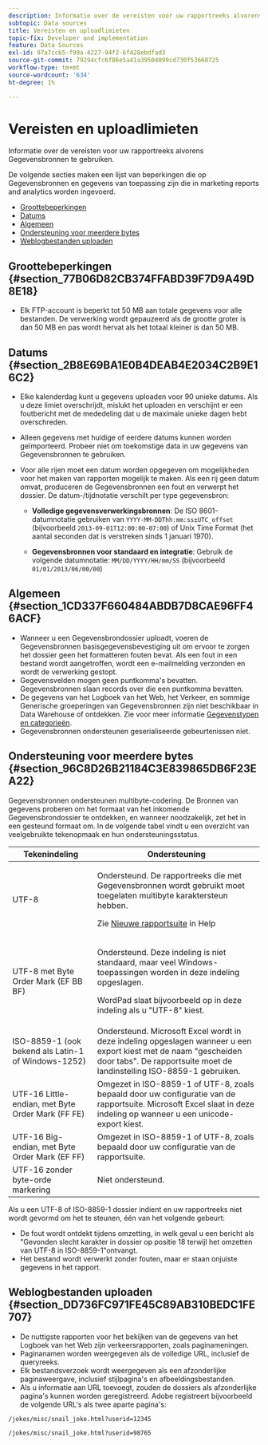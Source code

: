 ```yaml
---
description: Informatie over de vereisten voor uw rapportreeks alvorens Gegevensbronnen te gebruiken.
subtopic: Data sources
title: Vereisten en uploadlimieten
topic-fix: Developer and implementation
feature: Data Sources
exl-id: 97a7cc65-f99a-4227-94f2-6f428ebdfad3
source-git-commit: 79294cfc6f86e5a41a39504099cd730f53668725
workflow-type: tm+mt
source-wordcount: '634'
ht-degree: 1%

---
```


# Vereisten en uploadlimieten

Informatie over de vereisten voor uw rapportreeks alvorens Gegevensbronnen te gebruiken.

De volgende secties maken een lijst van beperkingen die op Gegevensbronnen en gegevens van toepassing zijn die in marketing reports and analytics worden ingevoerd.

* [Groottebeperkingen](/help/import/c-data-sources/datasrc-requirements.md#section_77B06D82CB374FFABD39F7D9A49D8E18)
* [Datums](/help/import/c-data-sources/datasrc-requirements.md#section_2B8E69BA1E0B4DEAB4E2034C2B9E16C2)
* [Algemeen](/help/import/c-data-sources/datasrc-requirements.md#section_1CD337F660484ABDB7D8CAE96FF46ACF)
* [Ondersteuning voor meerdere bytes](/help/import/c-data-sources/datasrc-requirements.md#section_96C8D26B21184C3E839865DB6F23EA22)
* [Weblogbestanden uploaden](/help/import/c-data-sources/datasrc-requirements.md#section_DD736FC971FE45C89AB310BEDC1FE707)

## Groottebeperkingen {#section_77B06D82CB374FFABD39F7D9A49D8E18}

* Elk FTP-account is beperkt tot 50 MB aan totale gegevens voor alle bestanden. De verwerking wordt gepauzeerd als de grootte groter is dan 50 MB en pas wordt hervat als het totaal kleiner is dan 50 MB.

## Datums {#section_2B8E69BA1E0B4DEAB4E2034C2B9E16C2}

* Elke kalenderdag kunt u gegevens uploaden voor 90 unieke datums. Als u deze limiet overschrijdt, mislukt het uploaden en verschijnt er een foutbericht met de mededeling dat u de maximale unieke dagen hebt overschreden.
* Alleen gegevens met huidige of eerdere datums kunnen worden geïmporteerd. Probeer niet om toekomstige data in uw gegevens van Gegevensbronnen te gebruiken.
* Voor alle rijen moet een datum worden opgegeven om mogelijkheden voor het maken van rapporten mogelijk te maken. Als een rij geen datum omvat, produceren de Gegevensbronnen een fout en verwerpt het dossier. De datum-/tijdnotatie verschilt per type gegevensbron:

   * **Volledige gegevensverwerkingsbronnen**: De ISO 8601-datumnotatie gebruiken van `YYYY-MM-DDThh:mm:ss±UTC_offset` (bijvoorbeeld `2013-09-01T12:00:00-07:00`) of Unix Time Format (het aantal seconden dat is verstreken sinds 1 januari 1970).

   * **Gegevensbronnen voor standaard en integratie**: Gebruik de volgende datumnotatie: `MM/DD/YYYY/HH/mm/SS` (bijvoorbeeld `01/01/2013/06/00/00`)

## Algemeen {#section_1CD337F660484ABDB7D8CAE96FF46ACF}

* Wanneer u een Gegevensbrondossier uploadt, voeren de Gegevensbronnen basisgegevensbevestiging uit om ervoor te zorgen het dossier geen het formatteren fouten bevat. Als een fout in een bestand wordt aangetroffen, wordt een e-mailmelding verzonden en wordt de verwerking gestopt.
* Gegevensvelden mogen geen puntkomma&#39;s bevatten. Gegevensbronnen slaan records over die een puntkomma bevatten.
* De gegevens van het Logboek van het Web, het Verkeer, en sommige Generische groeperingen van Gegevensbronnen zijn niet beschikbaar in Data Warehouse of ontdekken. Zie voor meer informatie [Gegevenstypen en categorieën](/help/import/c-data-sources/c-datasrc-types/datasrc-categories.md).
* Gegevensbronnen ondersteunen geserialiseerde gebeurtenissen niet.

## Ondersteuning voor meerdere bytes {#section_96C8D26B21184C3E839865DB6F23EA22}

Gegevensbronnen ondersteunen multibyte-codering. De Bronnen van gegevens proberen om het formaat van het inkomende Gegevensbrondossier te ontdekken, en wanneer noodzakelijk, zet het in een gesteund formaat om. In de volgende tabel vindt u een overzicht van veelgebruikte tekenopmaak en hun ondersteuningsstatus.

<table id="table_F9E685D7EEAB49A9ABAD622AE630EC21"> 
 <thead> 
  <tr> 
   <th colname="col1" class="entry"> Tekenindeling </th> 
   <th colname="col2" class="entry"> Ondersteuning </th> 
  </tr> 
 </thead>
 <tbody> 
  <tr> 
   <td colname="col1"> UTF-8 </td> 
   <td colname="col2"> <p>Ondersteund. De rapportreeks die met Gegevensbronnen wordt gebruikt moet toegelaten multibyte karaktersteun hebben. </p> <p>Zie <a href="https://experienceleague.adobe.com/docs/analytics/admin/manage-report-suites/new-report-suite/new-report-suite.html"  > Nieuwe rapportsuite</a> in Help </p> </td> 
  </tr> 
  <tr> 
   <td colname="col1"> UTF-8 met Byte Order Mark (EF BB BF) </td> 
   <td colname="col2"> <p>Ondersteund. Deze indeling is niet standaard, maar veel Windows-toepassingen worden in deze indeling opgeslagen. </p> <p>WordPad slaat bijvoorbeeld op in deze indeling als u "UTF-8" kiest. </p> </td> 
  </tr> 
  <tr> 
   <td colname="col1"> ISO-8859-1 (ook bekend als Latin-1 of Windows-1252) </td> 
   <td colname="col2"> Ondersteund. Microsoft Excel wordt in deze indeling opgeslagen wanneer u een export kiest met de naam "gescheiden door tabs". De rapportsuite moet de landinstelling ISO-8859-1 gebruiken. </td> 
  </tr> 
  <tr> 
   <td colname="col1"> UTF-16 Little-endian, met Byte Order Mark (FF FE) </td> 
   <td colname="col2"> Omgezet in ISO-8859-1 of UTF-8, zoals bepaald door uw configuratie van de rapportsuite. Microsoft Excel slaat in deze indeling op wanneer u een unicode-export kiest. </td> 
  </tr> 
  <tr> 
   <td colname="col1"> UTF-16 Big-endian, met Byte Order Mark (EF FF) </td> 
   <td colname="col2"> Omgezet in ISO-8859-1 of UTF-8, zoals bepaald door uw configuratie van de rapportsuite. </td> 
  </tr> 
  <tr> 
   <td colname="col1"> UTF-16 zonder byte-orde markering </td> 
   <td colname="col2"> Niet ondersteund. </td> 
  </tr> 
 </tbody> 
</table>

Als u een UTF-8 of ISO-8859-1 dossier indient en uw rapportreeks niet wordt gevormd om het te steunen, één van het volgende gebeurt:

* De fout wordt ontdekt tijdens omzetting, in welk geval u een bericht als &quot;Gevonden slecht karakter in dossier op positie 18 terwijl het omzetten van UTF-8 in ISO-8859-1&quot;ontvangt.
* Het bestand wordt verwerkt zonder fouten, maar er staan onjuiste gegevens in het rapport.

## Weblogbestanden uploaden {#section_DD736FC971FE45C89AB310BEDC1FE707}

* De nuttigste rapporten voor het bekijken van de gegevens van het Logboek van het Web zijn verkeersrapporten, zoals paginameningen.
* Paginanamen worden weergegeven als de volledige URL, inclusief de queryreeks.
* Elk bestandsverzoek wordt weergegeven als een afzonderlijke paginaweergave, inclusief stijlpagina&#39;s en afbeeldingsbestanden.
* Als u informatie aan URL toevoegt, zouden de dossiers als afzonderlijke pagina&#39;s kunnen worden geregistreerd. Adobe registreert bijvoorbeeld de volgende URL&#39;s als twee aparte pagina&#39;s:

`/jokes/misc/snail_joke.html?userid=12345`

`/jokes/misc/snail_joke.html?userid=98765`
